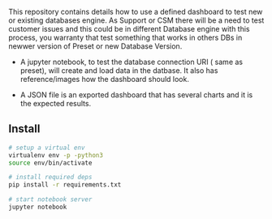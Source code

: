 This repository contains details how to use a defined dashboard to test new or existing databases engine.
As Support or CSM there will be a need to test customer issues and this could be in different Database engine with this process, you warranty that test something that works in others DBs in newwer version of Preset or new Database Version. 

- A jupyter notebook, to test the database connection URI ( same as preset), will create and load data in the datbase. It also has reference/images how the dashboard should look. 

- A JSON file is an exported dashboard that has several charts and it is the expected results. 


## Install
```bash
# setup a virtual env
virtualenv env -p -python3
source env/bin/activate

# install required deps
pip install -r requirements.txt

# start notebook server
jupyter notebook
```
